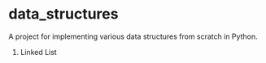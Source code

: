 # data_structures
A project for implementing various data structures from scratch in Python.

1. Linked List
